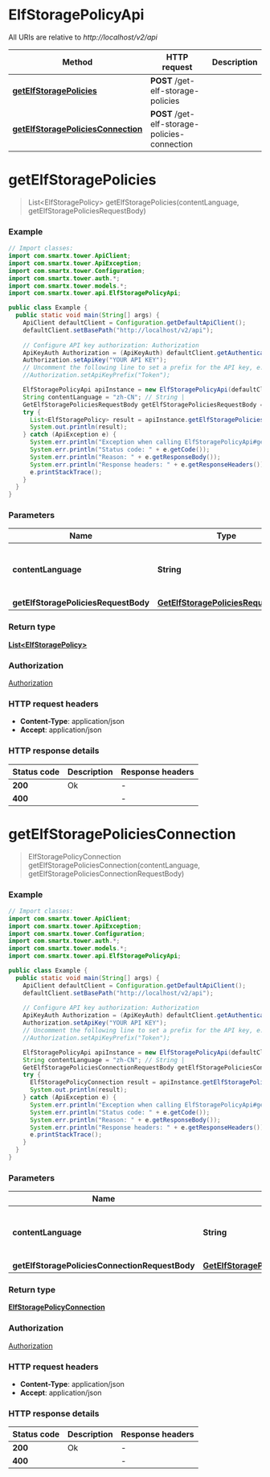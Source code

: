 # ElfStoragePolicyApi

All URIs are relative to *http://localhost/v2/api*

Method | HTTP request | Description
------------- | ------------- | -------------
[**getElfStoragePolicies**](ElfStoragePolicyApi.md#getElfStoragePolicies) | **POST** /get-elf-storage-policies | 
[**getElfStoragePoliciesConnection**](ElfStoragePolicyApi.md#getElfStoragePoliciesConnection) | **POST** /get-elf-storage-policies-connection | 


<a name="getElfStoragePolicies"></a>
# **getElfStoragePolicies**
> List&lt;ElfStoragePolicy&gt; getElfStoragePolicies(contentLanguage, getElfStoragePoliciesRequestBody)



### Example
```java
// Import classes:
import com.smartx.tower.ApiClient;
import com.smartx.tower.ApiException;
import com.smartx.tower.Configuration;
import com.smartx.tower.auth.*;
import com.smartx.tower.models.*;
import com.smartx.tower.api.ElfStoragePolicyApi;

public class Example {
  public static void main(String[] args) {
    ApiClient defaultClient = Configuration.getDefaultApiClient();
    defaultClient.setBasePath("http://localhost/v2/api");
    
    // Configure API key authorization: Authorization
    ApiKeyAuth Authorization = (ApiKeyAuth) defaultClient.getAuthentication("Authorization");
    Authorization.setApiKey("YOUR API KEY");
    // Uncomment the following line to set a prefix for the API key, e.g. "Token" (defaults to null)
    //Authorization.setApiKeyPrefix("Token");

    ElfStoragePolicyApi apiInstance = new ElfStoragePolicyApi(defaultClient);
    String contentLanguage = "zh-CN"; // String | 
    GetElfStoragePoliciesRequestBody getElfStoragePoliciesRequestBody = new GetElfStoragePoliciesRequestBody(); // GetElfStoragePoliciesRequestBody | 
    try {
      List<ElfStoragePolicy> result = apiInstance.getElfStoragePolicies(contentLanguage, getElfStoragePoliciesRequestBody);
      System.out.println(result);
    } catch (ApiException e) {
      System.err.println("Exception when calling ElfStoragePolicyApi#getElfStoragePolicies");
      System.err.println("Status code: " + e.getCode());
      System.err.println("Reason: " + e.getResponseBody());
      System.err.println("Response headers: " + e.getResponseHeaders());
      e.printStackTrace();
    }
  }
}
```

### Parameters

Name | Type | Description  | Notes
------------- | ------------- | ------------- | -------------
 **contentLanguage** | **String**|  | [enum: zh-CN, en-US]
 **getElfStoragePoliciesRequestBody** | [**GetElfStoragePoliciesRequestBody**](GetElfStoragePoliciesRequestBody.md)|  |

### Return type

[**List&lt;ElfStoragePolicy&gt;**](ElfStoragePolicy.md)

### Authorization

[Authorization](../README.md#Authorization)

### HTTP request headers

 - **Content-Type**: application/json
 - **Accept**: application/json

### HTTP response details
| Status code | Description | Response headers |
|-------------|-------------|------------------|
**200** | Ok |  -  |
**400** |  |  -  |

<a name="getElfStoragePoliciesConnection"></a>
# **getElfStoragePoliciesConnection**
> ElfStoragePolicyConnection getElfStoragePoliciesConnection(contentLanguage, getElfStoragePoliciesConnectionRequestBody)



### Example
```java
// Import classes:
import com.smartx.tower.ApiClient;
import com.smartx.tower.ApiException;
import com.smartx.tower.Configuration;
import com.smartx.tower.auth.*;
import com.smartx.tower.models.*;
import com.smartx.tower.api.ElfStoragePolicyApi;

public class Example {
  public static void main(String[] args) {
    ApiClient defaultClient = Configuration.getDefaultApiClient();
    defaultClient.setBasePath("http://localhost/v2/api");
    
    // Configure API key authorization: Authorization
    ApiKeyAuth Authorization = (ApiKeyAuth) defaultClient.getAuthentication("Authorization");
    Authorization.setApiKey("YOUR API KEY");
    // Uncomment the following line to set a prefix for the API key, e.g. "Token" (defaults to null)
    //Authorization.setApiKeyPrefix("Token");

    ElfStoragePolicyApi apiInstance = new ElfStoragePolicyApi(defaultClient);
    String contentLanguage = "zh-CN"; // String | 
    GetElfStoragePoliciesConnectionRequestBody getElfStoragePoliciesConnectionRequestBody = new GetElfStoragePoliciesConnectionRequestBody(); // GetElfStoragePoliciesConnectionRequestBody | 
    try {
      ElfStoragePolicyConnection result = apiInstance.getElfStoragePoliciesConnection(contentLanguage, getElfStoragePoliciesConnectionRequestBody);
      System.out.println(result);
    } catch (ApiException e) {
      System.err.println("Exception when calling ElfStoragePolicyApi#getElfStoragePoliciesConnection");
      System.err.println("Status code: " + e.getCode());
      System.err.println("Reason: " + e.getResponseBody());
      System.err.println("Response headers: " + e.getResponseHeaders());
      e.printStackTrace();
    }
  }
}
```

### Parameters

Name | Type | Description  | Notes
------------- | ------------- | ------------- | -------------
 **contentLanguage** | **String**|  | [enum: zh-CN, en-US]
 **getElfStoragePoliciesConnectionRequestBody** | [**GetElfStoragePoliciesConnectionRequestBody**](GetElfStoragePoliciesConnectionRequestBody.md)|  |

### Return type

[**ElfStoragePolicyConnection**](ElfStoragePolicyConnection.md)

### Authorization

[Authorization](../README.md#Authorization)

### HTTP request headers

 - **Content-Type**: application/json
 - **Accept**: application/json

### HTTP response details
| Status code | Description | Response headers |
|-------------|-------------|------------------|
**200** | Ok |  -  |
**400** |  |  -  |

